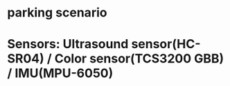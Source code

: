 # parking scenario
# Sensors: Ultrasound sensor(HC-SR04) / Color sensor(TCS3200 GBB) / IMU(MPU-6050)

